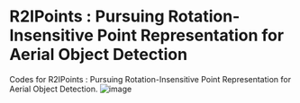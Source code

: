 # R2IPoints : Pursuing Rotation-Insensitive Point Representation for Aerial Object Detection
Codes for R2IPoints : Pursuing Rotation-Insensitive Point Representation for Aerial Object Detection.
![image](https://github.com/shnew/R2IPoints/blob/ad8612f6c42f742d35589fd88342e6879ab46994/images/overview%20of%20R2IPoints.tif)
